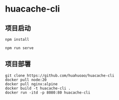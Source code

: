 # huacache-cli

## 项目启动
```shell
npm install
```

```shell
npm run serve
```

## 项目部署

```shell
git clone https://github.com/huahuoao/huacache-cli
docker pull node:20
docker pull nginx:alpine
docker build -t huacache-cli .
docker run -itd -p 8080:80 huacache-cli
```

